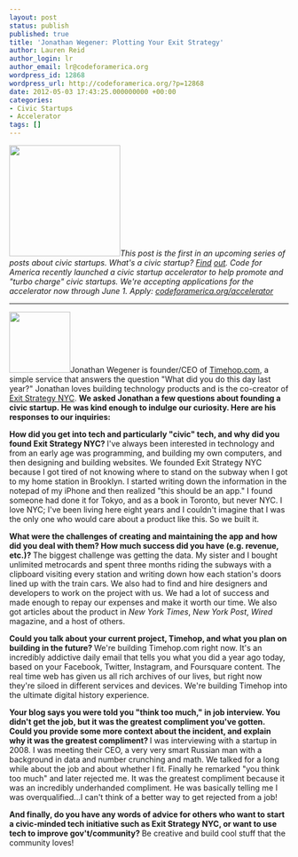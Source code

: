 ```yaml
---
layout: post
status: publish
published: true
title: 'Jonathan Wegener: Plotting Your Exit Strategy'
author: Lauren Reid
author_login: lr
author_email: lr@codeforamerica.org
wordpress_id: 12868
wordpress_url: http://codeforamerica.org/?p=12868
date: 2012-05-03 17:43:25.000000000 +00:00
categories:
- Civic Startups
- Accelerator
tags: []
---
```

<img class="alignright size-medium wp-image-12869" title="CfA_Accelerator_logo" src="http://codeforamerica.org/wp-content/uploads/2012/05/CfA_Accelerator_logo-300x102.png" alt="" width="200" /><em>This post is the first in an upcoming series of posts about civic startups. What's a civic startup? <a href="http://codeforamerica.org/accerator/#faq" target="_blank">Find</a> <a href="http://codeforamerica.org/accerator/#faq" target="_blank">out</a>. Code for America recently launched a civic startup accelerator to help promote and "turbo charge" civic startups. We're accepting applications for the accelerator now through June 1. Apply: <a href="http://codeforamerica.org/accelerator" target="_blank">codeforamerica.org/accelerator</a></em>

<hr />

<a href="http://codeforamerica.org/wp-content/uploads/2012/05/jonathan-wegener.jpg"><img class="alignleft size-full wp-image-12886" title="jonathan-wegener" src="http://codeforamerica.org/wp-content/uploads/2012/05/jonathan-wegener.jpg" alt="" width="110" /></a>Jonathan Wegener is founder/CEO of <a href="http://timehop.com/" target="_blank">Timehop.com</a>, a simple service that answers the question "What did you do this day last year?" Jonathan loves building technology products and is the co-creator of <a href="http://www.exitstrategynyc.com/" target="_blank">Exit Strategy NYC</a>. <strong>We asked Jonathan a few questions about founding a civic startup. He was kind enough to indulge our curiosity. Here are his responses to our inquiries:</strong>

<strong>How did you get into tech and particularly "civic" tech, and why did you found Exit Strategy NYC?
</strong>I've always been interested in technology and from an early age was programming, and building my own computers, and then designing and building websites. We founded Exit Strategy NYC because I got tired of not knowing where to stand on the subway when I got to my home station in Brooklyn. I started writing down the information in the notepad of my iPhone and then realized "this should be an app." I found someone had done it for Tokyo, and as a book in Toronto, but never NYC. I love NYC; I've been living here eight years and I couldn't imagine that I was the only one who would care about a product like this. So we built it.

<strong>What were the challenges of creating and maintaining the app and how did you deal with them? How much success did you have (e.g. revenue, etc.)?
</strong>The biggest challenge was getting the data. My sister and I bought unlimited metrocards and spent three months riding the subways with a clipboard visiting every station and writing down how each station's doors lined up with the train cars. We also had to find and hire designers and developers to work on the project with us. We had a lot of success and made enough to repay our expenses and make it worth our time. We also got articles about the product in <em>New York Times</em>, <em>New York Post</em>, <em>Wired</em> magazine, and a host of others.

<strong>Could you talk about your current project, Timehop, and what you plan on building in the future?
</strong>We're building Timehop.com right now. It's an incredibly addictive daily email that tells you what you did a year ago today, based on your Facebook, Twitter, Instagram, and Foursquare content. The real time web has given us all rich archives of our lives, but right now they're siloed in different services and devices. We're building Timehop into the ultimate digital history experience.

<strong>Your blog says you were told you "think too much," in job interview. You didn't get the job, but it was the greatest compliment you've gotten. Could you provide some more context about the incident, and explain why it was the greatest compliment?
</strong>I was interviewing with a startup in 2008. I was meeting their CEO, a very very smart Russian man with a background in data and number crunching and math. We talked for a long while about the job and about whether I fit. Finally he remarked "you think too much" and later rejected me. It was the greatest compliment because it was an incredibly underhanded compliment. He was basically telling me I was overqualified...I can't think of a better way to get rejected from a job!

<strong>And finally, do you have any words of advice for others who want to start a civic-minded tech initiative such as Exit Strategy NYC, or want to use tech to improve gov't/community?
</strong>Be creative and build cool stuff that the community loves!
